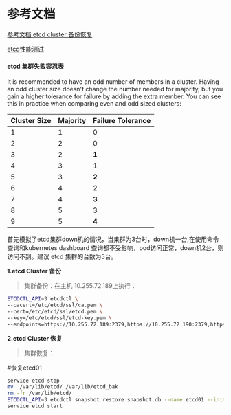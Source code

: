 # 参考文档

[参考文档 etcd cluster 备份恢复](https://github.com/coreos/etcd/blob/master/Documentation/op-guide/recovery.md)

[etcd性能测试](https://github.com/coreos/etcd/blob/master/Documentation/op-guide/performance.md)


#### etcd 集群失败容忍表

It is recommended to have an odd number of members in a cluster. Having an odd cluster size doesn't change the number needed for majority, but you gain a higher tolerance for failure by adding the extra member. You can see this in practice when comparing even and odd sized clusters:

| Cluster Size | Majority   | Failure Tolerance |
|--------------|------------|-------------------|
| 1 | 1 | 0 |
| 2 | 2 | 0 |
| 3 | 2 | **1** |
| 4 | 3 | 1 |
| 5 | 3 | **2** |
| 6 | 4 | 2 |
| 7 | 4 | **3** |
| 8 | 5 | 3 |
| 9 | 5 | **4** |

首先模拟了etcd集群down机的情况，当集群为3台时，down机一台,在使用命令查询和kubernetes dashboard 查询都不受影响，pod访问正常，down机2台，则访问不到。建议 etcd 集群的台数为5台。 

**1.etcd Cluster 备份**

>集群备份：在主机 10.255.72.189上执行：

``` bash
ETCDCTL_API=3 etcdctl \
--cacert=/etc/etcd/ssl/ca.pem \
--cert=/etc/etcd/ssl/etcd.pem \
--key=/etc/etcd/ssl/etcd-key.pem \
--endpoints=https://10.255.72.189:2379,https://10.255.72.190:2379,https://10.255.72.191:2379 snapshot save snapshot.db
```

**2.etcd Cluster 恢复**

> 集群恢复：

#恢复etcd01

``` bash
service etcd stop
mv  /var/lib/etcd/ /var/lib/etcd_bak
rm -fr /var/lib/etcd/
ETCDCTL_API=3 etcdctl snapshot restore snapshot.db --name etcd01 --initial-cluster etcd01=https://10.255.72.189:2380,etcd02=https://10.255.72.190:2380,etcd03=https://10.255.72.191:2380  --initial-cluster-token etcd-cluster-1 --initial-advertise-peer-urls https://10.255.73.196:2380 --data-dir=/var/lib/etcd
service etcd start
```
